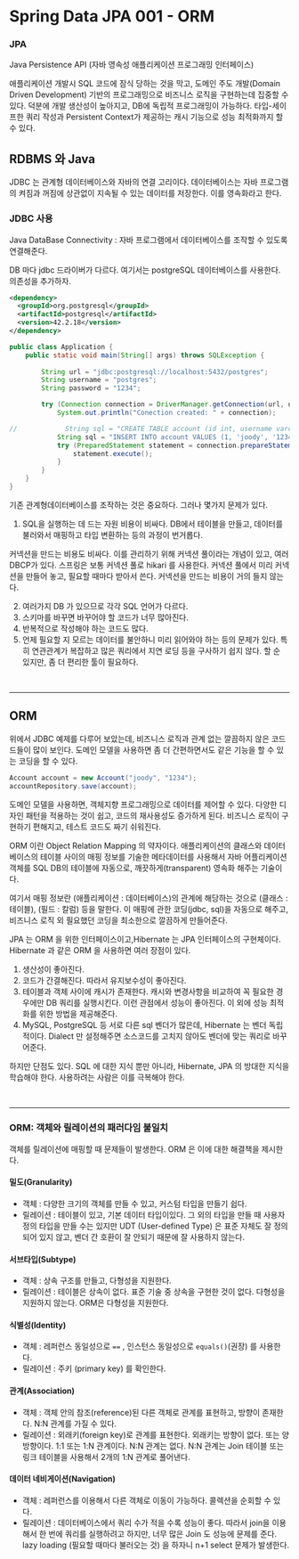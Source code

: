 # Spring Data JPA 001 - ORM



### JPA

Java Persistence API (자바 영속성 애플리케이션 프로그래밍 인터페이스)

애플리케이션 개발시 SQL 코드에 잠식 당하는 것을 막고, 도메인 주도 개발(Domain Driven Development) 기반의 프로그래밍으로 비즈니스 로직을 구현하는데 집중할 수 있다. 덕분에 개발 생산성이 높아지고, DB에 독립적 프로그래밍이 가능하다. 타입-세이프한 쿼리 작성과 Persistent Context가 제공하는 캐시 기능으로 성능 최적화까지 할 수 있다.



## RDBMS 와 Java

JDBC 는 관계형 데이터베이스와 자바의 연결 고리이다. 데이터베이스는 자바 프로그램의 켜짐과 꺼짐에 상관없이 지속될 수 있는 데이터를 저장한다. 이를 영속화라고 한다. 



### JDBC 사용

Java DataBase Connectivity : 자바 프로그램에서 데이터베이스를 조작할 수 있도록 연결해준다.

DB 마다 jdbc 드라이버가 다르다. 여기서는 postgreSQL 데이터베이스를 사용한다. 의존성을 추가하자.

```xml
<dependency>
  <groupId>org.postgresql</groupId>
  <artifactId>postgresql</artifactId>
  <version>42.2.18</version>
</dependency>
```

```java
public class Application {
    public static void main(String[] args) throws SQLException {
      
        String url = "jdbc:postgresql://localhost:5432/postgres";
        String username = "postgres";
        String password = "1234";

        try (Connection connection = DriverManager.getConnection(url, username, password)) {
            System.out.println("Conection created: " + connection);

//            String sql = "CREATE TABLE account (id int, username varchar(255), password varchar(255))";
            String sql = "INSERT INTO account VALUES (1, 'joody', '1234');";
            try (PreparedStatement statement = connection.prepareStatement(sql)) {
                statement.execute();
            }
        }
    }
}
```

기존 관계형데이터베이스를 조작하는 것은 중요하다. 그러나 몇가지 문제가 있다. 

1.  SQL을 실행하는 데 드는 자원 비용이 비싸다. DB에서 테이블을 만들고, 데이터를 불러와서 매핑하고 타입 변환하는 등의 과정이 번거롭다. 

   커넥션을 만드는 비용도 비싸다. 이를 관리하기 위해 커넥션 풀이라는 개념이 있고, 여러 DBCP가 있다. 스프링은 보통 커넥션 풀로 hikari 를 사용한다. 커넥션 풀에서 미리 커넥션을 만들어 놓고, 필요할 때마다 받아서 쓴다. 커넥션을 만드는 비용이 거의 들지 않는다. 

2.  여러가지 DB 가 있으므로 각각 SQL 언어가 다르다. 
3. 스키마를 바꾸면 바꾸어야 할 코드가 너무 많아진다.
4. 반복적으로 작성해야 하는 코드도 많다. 
5. 언제 필요할 지 모르는 데이터를 불안하니 미리 읽어와야 하는 등의 문제가 있다. 특히 연관관계가 복잡하고 많은 쿼리에서 지연 로딩 등을 구사하기 쉽지 않다. 할 순 있지만, 좀 더 편리한 툴이 필요하다.



<br />

---

## ORM

위에서 JDBC 예제를 다루어 보았는데, 비즈니스 로직과 관계 없는 깔끔하지 않은 코드드들이 많이 보인다. 도메인 모델을 사용하면 좀 더 간편하면서도 같은 기능을 할 수 있는 코딩을 할 수 있다.

```java
Account account = new Account("joody", "1234");
accountRepository.save(account);
```

도메인 모델을 사용하면, 객체지향 프로그래밍으로 데이터를 제어할 수 있다. 다양한 디자인 패턴을 적용하는 것이 쉽고, 코드의 재사용성도 증가하게 된다. 비즈니스 로직이 구현하기 편해지고, 테스트 코드도 짜기 쉬워진다.



ORM 이란 Object Relation Mapping 의 약자이다. 애플리케이션의 클래스와 데이터베이스의 테이블 사이의 매핑 정보를 기술한 메타데이터를 사용해서 자바 어플리케이션 객체를 SQL DB의 테이블에 자동으로, 깨끗하게(transparent) 영속화 해주는 기술이다. 

여기서 매핑 정보란 (애플리케이션 : 데이터베이스)의 관계에 해당하는 것으로  (클래스 : 테이블), (필드 : 칼럼) 등을 말한다. 이 매핑에 관한 코딩(jdbc, sql)을 자동으로 해주고, 비즈니스 로직 외 필요했던 코딩을 최소한으로 깔끔하게 만들어준다.



JPA 는 ORM 을 위한 인터페이스이고,Hibernate 는 JPA 인터페이스의 구현체이다. Hibernate 과 같은 ORM 을 사용하면 여러 장점이 있다.

1. 생산성이 좋아진다. 
2. 코드가 간결해진다. 따라서 유지보수성이 좋아진다. 
3. 테이블과 객체 사이에 캐시가 존재한다. 캐시와 변경사항을 비교하여 꼭 필요한 경우에만 DB 쿼리를 실행시킨다. 이런 관점에서 성능이 좋아진다. 이 외에 성능 최적화를 위한 방법을 제공해준다.
4. MySQL, PostgreSQL 등 서로 다른 sql 벤더가 많은데, Hibernate 는 벤더 독립적이다. Dialect 만 설정해주면 소스코드를 고치지 않아도 벤더에 맞는 쿼리로 바꾸어준다.

하지만 단점도 있다. SQL 에 대한 지식 뿐만 아니라, Hibernate, JPA 의 방대한 지식을 학습해야 한다. 사용하려는 사람은 이를 극복해야 한다.



<br />

---

### ORM: 객체와 릴레이션의 패러다임 불일치

객체를 릴레이션에 매핑할 때 문제들이 발생한다. ORM 은 이에 대한 해결책을 제시한다.



#### 밀도(Granularity)

* 객체 : 다양한 크기의 객체를 만들 수 있고, 커스텀 타입을 만들기 쉽다.
* 릴레이션 : 테이블이 있고, 기본 데이터 타입이있다. 그 외의 타입을 만들 때 사용자 정의 타입을 만들 수는 있지만 UDT (User-defined Type) 은 표준 자체도 잘 정의되어 있지 않고, 벤더 간 호환이 잘 안되기 때문에 잘 사용하지 않는다.



#### 서브타입(Subtype)

* 객체 : 상속 구조를 만들고, 다형성을 지원한다.
* 릴레이션 : 테이블은 상속이 없다. 표준 기술 중 상속을 구현한 것이 없다. 다형성을 지원하지 않는다. ORM은 다형성을 지원한다.



#### 식별성(Identity)

* 객체 : 레퍼런스 동일성으로 `==` ,  인스턴스 동일성으로 `equals()`(권장) 를 사용한다.
* 릴레이션 : 주키 (primary key) 를 확인한다.



#### 관계(Association)

* 객체 : 객체 안의 참조(reference)된 다른 객체로 관계를 표현하고, 방향이 존재한다. N:N 관계를 가질 수 있다.
* 릴레이션 : 외래키(foreign key)로 관계를 표현한다. 외래키는 방향이 없다. 또는 양방향이다. 1:1 또는 1:N 관계이다. N:N 관계는 없다. N:N 관계는 Join 테이블 또는 링크 테이블을 사용해서 2개의 1:N 관계로 풀어낸다.



#### 데이터 네비게이션(Navigation)

* 객체 : 레퍼런스를 이용해서 다른 객체로 이동이 가능하다. 콜렉션을 순회할 수 있다.
* 릴레이션 : 데이터베이스에서 쿼리 수가 적을 수록 성능이 좋다. 따라서 join을 이용해서 한 번에 쿼리를 실행하려고 하지만, 너무 많은 Join 도 성능에 문제를 준다. lazy loading (필요할 때마다 불러오는 것) 을 하자니 n+1 select 문제가 발생한다.



